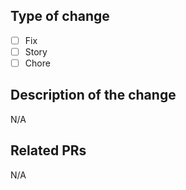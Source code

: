 ## Type of change

* [ ] Fix
* [ ] Story
* [ ] Chore

## Description of the change
N/A

## Related PRs
N/A
